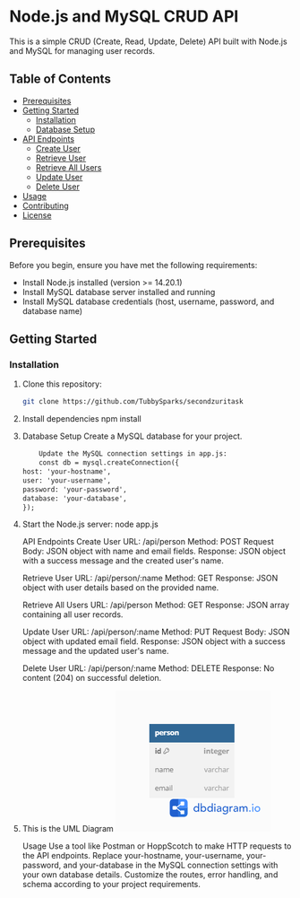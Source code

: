 # Node.js and MySQL CRUD API

This is a simple CRUD (Create, Read, Update, Delete) API built with Node.js and MySQL for managing user records.

## Table of Contents

- [Prerequisites](#prerequisites)
- [Getting Started](#getting-started)
  - [Installation](#installation)
  - [Database Setup](#database-setup)
- [API Endpoints](#api-endpoints)
  - [Create User](#create-user)
  - [Retrieve User](#retrieve-user)
  - [Retrieve All Users](#retrieve-all-users)
  - [Update User](#update-user)
  - [Delete User](#delete-user)
- [Usage](#usage)
- [Contributing](#contributing)
- [License](#license)

## Prerequisites

Before you begin, ensure you have met the following requirements:

- Install Node.js installed (version >= 14.20.1)
- Install MySQL database server installed and running
- Install MySQL database credentials (host, username, password, and database name)

## Getting Started

### Installation

1.  Clone this repository:

    ```bash
    git clone https://github.com/TubbySparks/secondzuritask

    ```

2.  Install dependencies
    npm install
3.  Database Setup
    Create a MySQL database for your project.

            Update the MySQL connection settings in app.js:
            const db = mysql.createConnection({
        host: 'your-hostname',
        user: 'your-username',
        password: 'your-password',
        database: 'your-database',
        });

4.  Start the Node.js server:
    node app.js

    API Endpoints
    Create User
    URL: /api/person
    Method: POST
    Request Body: JSON object with name and email fields.
    Response: JSON object with a success message and the created user's name.

    Retrieve User
    URL: /api/person/:name
    Method: GET
    Response: JSON object with user details based on the provided name.

    Retrieve All Users
    URL: /api/person
    Method: GET
    Response: JSON array containing all user records.

    Update User
    URL: /api/person/:name
    Method: PUT
    Request Body: JSON object with updated email field.
    Response: JSON object with a success message and the updated user's name.

    Delete User
    URL: /api/person/:name
    Method: DELETE
    Response: No content (204) on successful deletion.

5.  This is the UML Diagram
    <img src="image/zuri.png" alt="UML Diagram">

    Usage
    Use a tool like Postman or HoppScotch to make HTTP requests to the API endpoints.
    Replace your-hostname, your-username, your-password, and your-database in the MySQL connection settings with your own database details.
    Customize the routes, error handling, and schema according to your project requirements.
